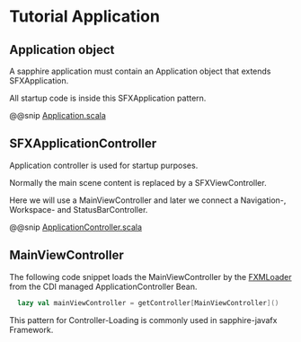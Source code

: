 # Tutorial Application

## Application object

A sapphire application must contain an Application object that extends SFXApplication.

All startup code is inside this SFXApplication pattern.


@@snip [Application.scala](../../../../../demos/tutorial/src/main/scala/com/sfxcode/sapphire/javafx/demo/tutorial/Application.scala)

## SFXApplicationController

Application controller is used for startup purposes.

Normally the main scene content is replaced by a SFXViewController.

Here we will use a MainViewController and later we connect a Navigation-, Workspace- and StatusBarController.

@@snip [ApplicationController.scala](../../../../../demos/tutorial/src/main/scala/com/sfxcode/sapphire/javafx/demo/tutorial/ApplicationController.scala)

## MainViewController

The following code snippet loads the MainViewController by the [FXMLoader](https://github.com/sfxcode/sapphire-javafx/blob/master/src/main/scala/com/sfxcode/sapphire/javafx/fxml/FxmlLoading.scala) from the CDI managed ApplicationController Bean.

```scala
  lazy val mainViewController = getController[MainViewController]()

```

This pattern for Controller-Loading is commonly used in sapphire-javafx Framework.
